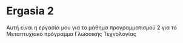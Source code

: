 # Ergasia 2

Αυτή είναι η εργασία μου για το μάθημα προγραμματισμού 2 για το Μεταπτυχιακό πρόγραμμα Γλωσσικής Τεχνολογίας
